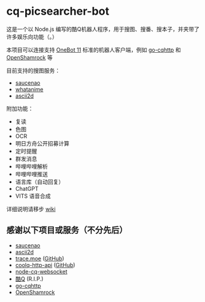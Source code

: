 # cq-picsearcher-bot

这是一个以 Node.js 编写的酷Q机器人程序，用于搜图、搜番、搜本子，并夹带了许多娱乐向功能（。）

本项目可以连接支持 [OneBot 11](https://github.com/botuniverse/onebot-11) 标准的机器人客户端，例如 [go-cqhttp](https://github.com/Mrs4s/go-cqhttp) 和 [OpenShamrock](https://github.com/whitechi73/OpenShamrock) 等

目前支持的搜图服务：

- [saucenao](https://saucenao.com)
- [whatanime](https://trace.moe)
- [ascii2d](https://ascii2d.net)

附加功能：

- 复读
- 色图
- OCR
- 明日方舟公开招募计算
- 定时提醒
- 群发消息
- 哔哩哔哩解析
- 哔哩哔哩推送
- 语言库（自动回复）
- ChatGPT
- VITS 语音合成

详细说明请移步 [wiki](https://github.com/Tsuk1ko/cq-picsearcher-bot/wiki)

## 感谢以下项目或服务（不分先后）

- [saucenao](https://saucenao.com)
- [ascii2d](https://ascii2d.net)
- [trace.moe](https://trace.moe) ([GitHub](https://github.com/soruly/trace.moe))
- [coolq-http-api](https://cqhttp.cc) ([GitHub](https://github.com/richardchien/coolq-http-api))
- [node-cq-websocket](https://github.com/momocow/node-cq-websocket)
- [酷Q](https://cqp.cc) (R.I.P.)
- [go-cqhttp](https://github.com/Mrs4s/go-cqhttp)
- [OpenShamrock](https://github.com/whitechi73/OpenShamrock)
